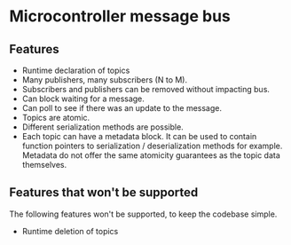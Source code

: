 # Microcontroller message bus

## Features

* Runtime declaration of topics
* Many publishers, many subscribers (N to M).
* Subscribers and publishers can be removed without impacting bus.
* Can block waiting for a message.
* Can poll to see if there was an update to the message.
* Topics are atomic.
* Different serialization methods are possible.
* Each topic can have a metadata block.
    It can be used to contain function pointers to serialization / deserialization methods for example.
    Metadata do not offer the same atomicity guarantees as the topic data themselves.

## Features that won't be supported

The following features won't be supported, to keep the codebase simple.

* Runtime deletion of topics

